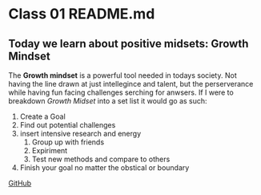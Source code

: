 # Class 01 README.md

## Today we learn about positive midsets: Growth Mindset

The **Growth mindset** is a powerful tool needed in todays society. Not having the line drawn at just intellegince and talent, but the perserverance while having fun facing challenges serching for anwsers. If I were to breakdown *Growth Midset* into a set list it would go as such:

1. Create a Goal
2. Find out potential challenges
3. insert intensive research and energy
   1. Group up with friends 
   2. Expiriment
   3. Test new methods and compare to others
4. Finish your goal no matter the obstical or boundary


[GitHub](https://github.com/KaviousD/First-class-/edit/main/Classs%2001.md)
